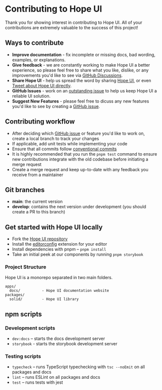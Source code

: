# Contributing to Hope UI

Thank you for showing interest in contributing to Hope UI. All of your contributions are extremely valuable to the success of this project!

## Ways to contribute

- **Improve documentation** - fix incomplete or missing docs, bad wording, examples, or explanations.
- **Give feedback** - we are constantly working to make Hope UI a better experience, so please feel free to share what you like, dislike, or any improvements you'd like to see via [GitHub Discussions](https://github.com/fabien-ml/hope-ui/discussions).
- **Share Hope UI** - help us spread the word by sharing [Hope UI](https://hope-ui.com/), or even [Tweet about Hope UI directly](https://twitter.com/intent/tweet?text=Hope%20UI%20%E2%80%93%20a%20new%20SolidJS%20component%20library%20with%20over%2040%20components,%20style%20props%20API,%20native%20dark%20theme%20support%20and%20focuses%20on%20accessibility.%0A%0A%23https://hope-ui.com%0A%0A%23solidjs).
- **GitHub Issues** - work on an [outstanding issue](https://github.com/fabien-ml/hope-ui/labels/help%20wanted) to help us keep Hope UI a reliable UI solution.
- **Suggest New Features** - please feel free to dicuss any new features you'd like to see by creating a [GitHub issue](https://github.com/fabien-ml/hope-ui/labels/help%20wanted).

## Contributing workflow

- After deciding which [GitHub issue](https://github.com/fabien-ml/hope-ui/labels/help%20wanted) or feature you'd like to work on, create a local branch to track your changes
- If applicable, add unit tests while implementing your code
- Ensure that all commits follow [conventional commits](https://www.conventionalcommits.org/en/v1.0.0/)
- It is highly recommended that you run the `pnpm test` command to ensure new contributions integrate with the old codebase before initiating a merge request
- Create a merge request and keep up-to-date with any feedback you receive from a maintainer

## Git branches

- **main**: the current version
- **develop**: contains the next version under development (you should create a PR to this branch)

## Get started with Hope UI locally

- Fork the [Hope UI repository](https://github.com/fabien-ml/hope-ui)
- Install the [editorconfig](https://editorconfig.org/) extension for your editor
- Install dependencies with pnpm – `pnpm install`
- Take an initial peek at our components by running `pnpm storybook`

### Project Structure

Hope UI is a monorepo separated in two main folders.

```
apps/
  docs/          - Hope UI documentation website
packages/
  solid/         - Hope UI library
```

## npm scripts

### Development scripts

- `dev:docs` – starts the docs development server
- `storybook` - starts the storybook development server

### Testing scripts

- `typecheck` – runs TypeScript typechecking with `tsc --noEmit` on all packages and docs
- `lint` – runs ESLint on all packages and docs
- `test` – runs tests with jest
